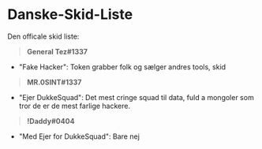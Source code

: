 # Danske-Skid-Liste
Den officale skid liste:



> **General Tez#1337**
- "Fake Hacker": Token grabber folk og sælger andres tools, skid

> **MR.0SINT#1337**
- "Ejer DukkeSquad": Det mest cringe squad til data, fuld a mongoler som tror de er de mest farlige hackere.

> **!Daddy#0404**
- "Med Ejer for DukkeSquad": Bare nej



